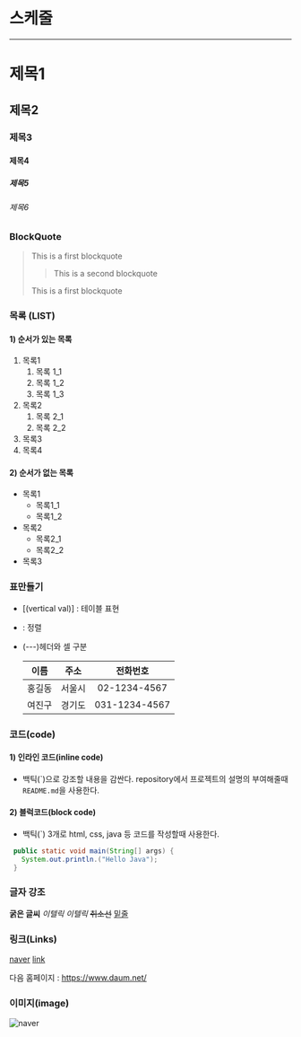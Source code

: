 # 스케줄

---

# 제목1

## 제목2

### 제목3

#### 제목4

##### 제목5

###### 제목6

### BlockQuote

> This is a first blockquote
>
> > This is a second blockquote
>
> This is a first blockquote

### 목록 (LIST)

#### 1) 순서가 있는 목록

1. 목록1
   1. 목록 1_1
   2. 목록 1_2
   3. 목록 1_3
2. 목록2
   1. 목록 2_1
   2. 목록 2_2
3. 목록3
4. 목록4

#### 2) 순서가 없는 목록

- 목록1
  - 목록1_1
  - 목록1_2
- 목록2
  - 목록2_1
  - 목록2_2
- 목록3

### 표만들기

- [(vertical val)] : 테이블 표현
- : 정렬
- (---)헤더와 셀 구분

  |  이름  |  주소  |   전화번호    |
  | :----: | :----: | :-----------: |
  | 홍길동 | 서울시 | 02-1234-4567  |
  | 여진구 | 경기도 | 031-1234-4567 |

### 코드(code)

#### 1) 인라인 코드(inline code)

- 백틱(\`)으로 강조할 내용을 감싼다.
  repository에서 프로젝트의 설명의 부여해줄때 `README.md`을 사용한다.

#### 2) 블럭코드(block code)

- 백틱(`) 3개로 html, css, java 등 코드를 작성할때 사용한다.

```java
 public static void main(String[] args) {
   System.out.println.("Hello Java");
 }
```

### 글자 강조

**굵은 글씨**
_이텔릭_
_이텔릭_
~~취소선~~
<u>밑줄</u>

### 링크(Links)

[naver](https://www.naver.com/)
[link](a.txt)

다음 홈페이지 : <https://www.daum.net/>

### 이미지(image)

![naver](https://s.pstatic.net/static/www/mobile/edit/20221214/cropImg_728x360_112955548973432846.jpeg)
